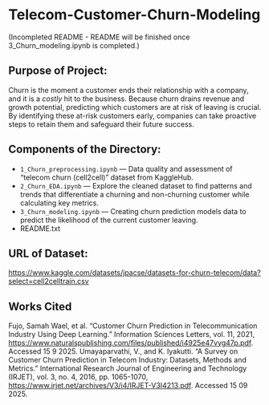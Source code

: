 # Telecom-Customer-Churn-Modeling

(Incompleted README - README will be finished once 3_Churn_modeling.ipynb is completed.)

## Purpose of Project: 
Churn is the moment a customer ends their relationship with a company, and it is a _costly_ hit to the business. Because churn drains revenue and growth potential, predicting which customers are at risk of leaving is crucial. By identifying these at-risk customers early, companies can take proactive steps to retain them and safeguard their future success.

## Components of the Directory:
- `1_Churn_preprocessing.ipynb` — Data quality and assessment of “telecom churn (cell2cell)” dataset from KaggleHub.
- `2_Churn_EDA.ipynb` — Explore the cleaned dataset to find patterns and trends that differentiate a churning and non-churning customer while calculating key metrics.
- `3_Churn_modeling.ipynb` —  Creating churn prediction models data to predict the likelihood of the current customer leaving.
- README.txt


## URL of Dataset:
https://www.kaggle.com/datasets/jpacse/datasets-for-churn-telecom/data?select=cell2celltrain.csv 


## Works Cited
Fujo, Samah Wael, et al. “Customer Churn Prediction in Telecommunication Industry Using Deep Learning.” Information Sciences Letters, vol. 11, 2021, https://www.naturalspublishing.com/files/published/i4925e47vyg47p.pdf. Accessed 15 9 2025.
Umayaparvathi, V., and K. Iyakutti. “A Survey on Customer Churn Prediction in Telecom Industry: Datasets, Methods and Metrics.” International Research Journal of Engineering and Technology (IRJET), vol. 3, no. 4, 2016, pp. 1065-1070, https://www.irjet.net/archives/V3/i4/IRJET-V3I4213.pdf. Accessed 15 09 2025.

